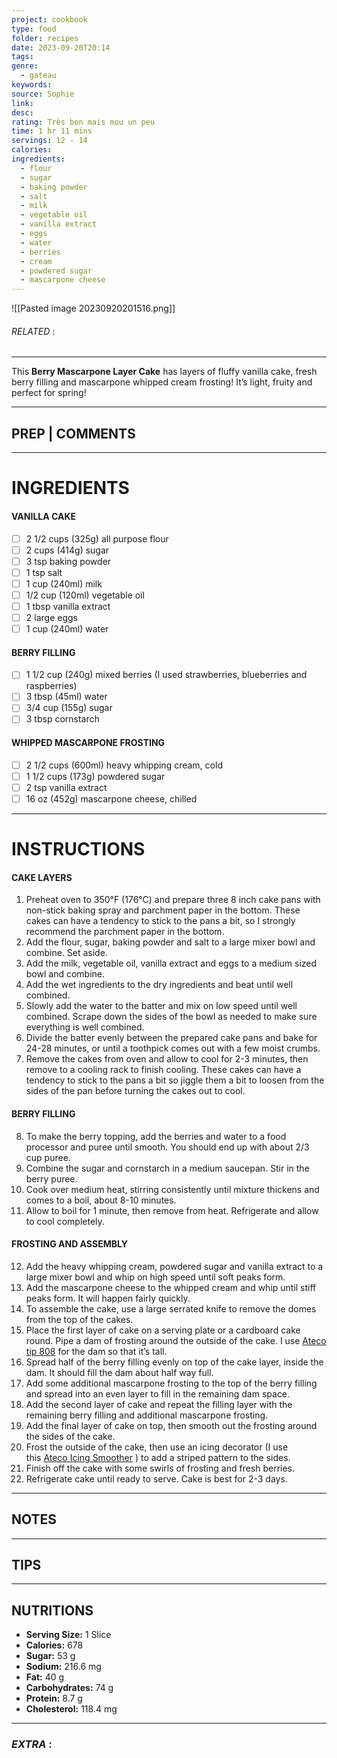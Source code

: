 ```yaml
---
project: cookbook
type: food
folder: recipes
date: 2023-09-20T20:14
tags: 
genre:
  - gateau
keywords: 
source: Sophie
link: 
desc: 
rating: Très bon mais mou un peu
time: 1 hr 11 mins
servings: 12 - 14
calories: 
ingredients:
  - flour
  - sugar
  - baking powder
  - salt
  - milk
  - vegetable oil
  - vanilla extract
  - eggs
  - water
  - berries
  - cream
  - powdered sugar
  - mascarpone cheese
---
```


![[Pasted image 20230920201516.png]]
###### *RELATED* : 
---
This **Berry Mascarpone Layer Cake** has layers of fluffy vanilla cake, fresh berry filling and mascarpone whipped cream frosting! It’s light, fruity and perfect for spring!

---
## PREP | COMMENTS



---
# INGREDIENTS

#### VANILLA CAKE

- [ ] 2 1/2 cups (325g) all purpose flour
- [ ] 2 cups (414g) sugar
- [ ] 3 tsp baking powder
- [ ] 1 tsp salt
- [ ] 1 cup (240ml) milk
- [ ] 1/2 cup (120ml) vegetable oil
- [ ] 1 tbsp vanilla extract
- [ ] 2 large eggs
- [ ] 1 cup (240ml) water

#### BERRY FILLING

- [ ] 1 1/2 cup (240g) mixed berries (I used strawberries, blueberries and raspberries)
- [ ] 3 tbsp (45ml) water
- [ ] 3/4 cup (155g) sugar
- [ ] 3 tbsp cornstarch

#### WHIPPED MASCARPONE FROSTING

- [ ] 2 1/2 cups (600ml) heavy whipping cream, cold
- [ ] 1 1/2 cups (173g) powdered sugar
- [ ] 2 tsp vanilla extract
- [ ] 16 oz (452g) mascarpone cheese, chilled

---
# INSTRUCTIONS

#### CAKE LAYERS

1. Preheat oven to 350°F (176°C) and prepare three 8 inch cake pans with non-stick baking spray and parchment paper in the bottom. These cakes can have a tendency to stick to the pans a bit, so I strongly recommend the parchment paper in the bottom.  
2. Add the flour, sugar, baking powder and salt to a large mixer bowl and combine. Set aside.  
3. Add the milk, vegetable oil, vanilla extract and eggs to a medium sized bowl and combine.  
4. Add the wet ingredients to the dry ingredients and beat until well combined.  
5. Slowly add the water to the batter and mix on low speed until well combined. Scrape down the sides of the bowl as needed to make sure everything is well combined.  
6. Divide the batter evenly between the prepared cake pans and bake for 24-28 minutes, or until a toothpick comes out with a few moist crumbs.  
7. Remove the cakes from oven and allow to cool for 2-3 minutes, then remove to a cooling rack to finish cooling. These cakes can have a tendency to stick to the pans a bit so jiggle them a bit to loosen from the sides of the pan before turning the cakes out to cool.

#### BERRY FILLING

8. To make the berry topping, add the berries and water to a food processor and puree until smooth. You should end up with about 2/3 cup puree.  
9. Combine the sugar and cornstarch in a medium saucepan. Stir in the berry puree.  
10. Cook over medium heat, stirring consistently until mixture thickens and comes to a boil, about 8-10 minutes.  
11. Allow to boil for 1 minute, then remove from heat. Refrigerate and allow to cool completely.

#### FROSTING AND ASSEMBLY

12. Add the heavy whipping cream, powdered sugar and vanilla extract to a large mixer bowl and whip on high speed until soft peaks form.  
13. Add the mascarpone cheese to the whipped cream and whip until stiff peaks form. It will happen fairly quickly.  
14. To assemble the cake, use a large serrated knife to remove the domes from the top of the cakes.  
15. Place the first layer of cake on a serving plate or a cardboard cake round. Pipe a dam of frosting around the outside of the cake. I use [Ateco tip 808](https://amzn.to/2oYkc6r) for the dam so that it’s tall.  
16. Spread half of the berry filling evenly on top of the cake layer, inside the dam. It should fill the dam about half way full.  
17. Add some additional mascarpone frosting to the top of the berry filling and spread into an even layer to fill in the remaining dam space.  
18. Add the second layer of cake and repeat the filling layer with the remaining berry filling and additional mascarpone frosting.  
19. Add the final layer of cake on top, then smooth out the frosting around the sides of the cake.  
20. Frost the outside of the cake, then use an icing decorator (I use this [Ateco Icing Smoother](https://amzn.to/2n9iFOw) ) to add a striped pattern to the sides.  
21. Finish off the cake with some swirls of frosting and fresh berries.  
22. Refrigerate cake until ready to serve. Cake is best for 2-3 days.

---
## NOTES



---
## TIPS



---
## NUTRITIONS

- **Serving Size:** 1 Slice
- **Calories:** 678
- **Sugar:** 53 g
- **Sodium:** 216.6 mg
- **Fat:** 40 g
- **Carbohydrates:** 74 g
- **Protein:** 8.7 g
- **Cholesterol:** 118.4 mg

---
### *EXTRA* :



